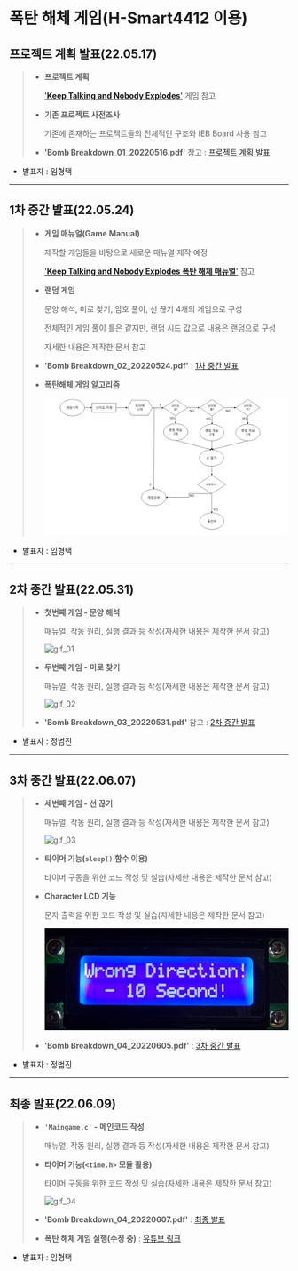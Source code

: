 
# **폭탄 해체 게임(H-Smart4412 이용)**


## **프로젝트 계획 발표(22.05.17)**

> - **프로젝트 계획**
>
>   ['**Keep Talking and Nobody Explodes**'](http://www.keeptalkinggame.com/) 게임 참고
>
> - **기존 프로젝트 사전조사**
>
>   기존에 존재하는 프로젝트들의 전체적인 구조와 IEB Board 사용 참고
>
> - **'Bomb Breakdown_01_20220516.pdf'** 참고 : [프로젝트 계획 발표](https://github.com/hyoungteak/IoT_HSmart4412/blob/main/Docs/Bomb%20Breakdown_01_20220516.pdf)
>
 - 발표자 : 임형택

---

## **1차 중간 발표(22.05.24)**

> - **게임 매뉴얼(Game Manual)**
>
>   제작할 게임들을 바탕으로 새로운 매뉴얼 제작 예정
>
>   ['**Keep Talking and Nobody Explodes 폭탄 해체 매뉴얼**'](https://www.bombmanual.com/ko/) 참고
>
> - **랜덤 게임**
>
>   문양 해석, 미로 찾기, 암호 풀이, 선 끊기 4개의 게임으로 구성
>
>   전체적인 게임 풀이 틀은 같지만, 랜덤 시드 값으로 내용은 랜덤으로 구성
>
>   자세한 내용은 제작한 문서 참고
>
> - **'Bomb Breakdown_02_20220524.pdf'** : [1차 중간 발표](https://docs.google.com/document/d/18wyuJe8805JIE2ftS6ue8w0owCxuHiCCFlvMyepP3zM/edit?usp=sharing)
>
> - **폭탄해체 게임 알고리즘**
>
>   ![img_01](/Images/01.png)

 - 발표자 : 임형택


---

## **2차 중간 발표(22.05.31)**

> - **첫번째 게임 - 문양 해석**
>
>   매뉴얼, 작동 원리, 실행 결과 등 작성(자세한 내용은 제작한 문서 참고)
>
>   ![gif_01](/Images/Pattern_interpretation.gif)
>
> - **두번째 게임 - 미로 찾기**
>
>   매뉴얼, 작동 원리, 실행 결과 등 작성(자세한 내용은 제작한 문서 참고)
>
>   ![gif_02](/Images/Maze.gif)
>
> - **'Bomb Breakdown_03_20220531.pdf'** 참고 : [2차 중간 발표](https://docs.google.com/document/d/1gHcK0-FiGUvA0DYAOu1RZ-o5m-i1AtpV3A5RLSvth9A/edit?usp=sharing)

 - 발표자 : 정범진

---

## **3차 중간 발표(22.06.07)**


>
> - **세번째 게임 - 선 끊기**
>
>   매뉴얼, 작동 원리, 실행 결과 등 작성(자세한 내용은 제작한 문서 참고)
>
>   ![gif_03](/Images/Cut_line.gif)
>
> - **타이머 기능(`sleep()` 함수 이용)**
>
>   타이머 구동을 위한 코드 작성 및 실습(자세한 내용은 제작한 문서 참고)
>
> - **Character LCD 기능**
>
>   문자 출력을 위한 코드 작성 및 실습(자세한 내용은 제작한 문서 참고)
>
>   ![img_02](/Images/Clcd.jpg)
>
> - **'Bomb Breakdown_04_20220605.pdf'** : [3차 중간 발표](https://docs.google.com/document/d/1aSvvhIvSaBHxP_qkZ1ZwGBGDzTM5q5R3aMHY-2sYNIg/edit?usp=sharing)

 - 발표자 : 정범진

---

## **최종 발표(22.06.09)**

> - **`'Maingame.c'` - 메인코드 작성**
>
>   매뉴얼, 작동 원리, 실행 결과 등 작성(자세한 내용은 제작한 문서 참고)
>
> - **타이머 기능(`<time.h>` 모듈 활용)**
>
>   타이머 구동을 위한 코드 작성 및 실습(자세한 내용은 제작한 문서 참고)
>
>   ![gif_04](/Images/timer.gif)
>
> - **'Bomb Breakdown_04_20220607.pdf'** : [최종 발표](https://docs.google.com/document/d/1aSvvhIvSaBHxP_qkZ1ZwGBGDzTM5q5R3aMHY-2sYNIg/edit?usp=sharing)
>
> - **폭탄 해체 게임 실행(수정 중)** : [유튜브 링크](https://docs.google.com/document/d/1aSvvhIvSaBHxP_qkZ1ZwGBGDzTM5q5R3aMHY-2sYNIg/edit?usp=sharing)

 - 발표자 : 임형택